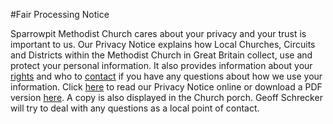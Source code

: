 #Fair Processing Notice

Sparrowpit Methodist Church cares about your privacy and your trust is important to us. Our Privacy Notice explains how Local Churches, Circuits and Districts within the Methodist Church in Great Britain collect, use and protect your personal information. It also provides information about your [rights](https://www.tmcp.org.uk/about/data-protection/managing-trustees-privacy-notice#9) and who to [contact](https://www.tmcp.org.uk/about/data-protection/managing-trustees-privacy-notice#1) if you have any questions about how we use your information. Click [here](https://www.tmcp.org.uk/about/data-protection/managing-trustees-privacy-notice) to read our Privacy Notice online or download a PDF version [here](https://www.tmcp.org.uk/kcfinder-uploads/files/managing-trustees-privacy-notice.pdf). A copy is also displayed in the Church porch. Geoff Schrecker will try to deal with any questions as a local point of contact.